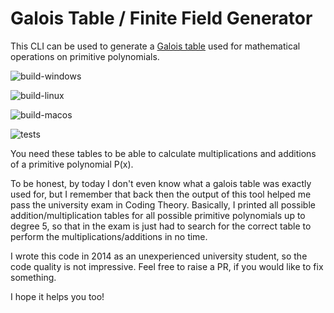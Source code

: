 # Galois Table / Finite Field Generator

This CLI can be used to generate a [Galois table](http://www.ee.unb.ca/cgi-bin/tervo/galois3.pl) used for mathematical operations on primitive polynomials.

![build-windows](https://github.com/Danaozhong/cpp-finite-field-table-generator/actions/workflows/build-windows.yaml/badge.svg)

![build-linux](https://github.com/Danaozhong/cpp-finite-field-table-generator/actions/workflows/build-linux.yaml/badge.svg)

![build-macos](https://github.com/Danaozhong/cpp-finite-field-table-generator/actions/workflows/build-macos.yaml/badge.svg)

![tests](https://github.com/Danaozhong/cpp-finite-field-table-generator/actions/workflows/run-tests.yaml/badge.svg)

You need these tables to be able to calculate multiplications and additions of a primitive polynomial P(x).

To be honest, by today I don't even know what a galois table was exactly used for, but I remember that back then the output of this tool helped me pass the university exam in Coding Theory.
Basically, I printed all possible addition/multiplication tables for all possible primitive polynomials up to degree 5, so that in the exam is just had to search for the correct table to perform the multiplications/additions in no time.

I wrote this code in 2014 as an unexperienced university student, so the code quality is not impressive. Feel free to raise a PR, if you would like to fix something.

I hope it helps you too!